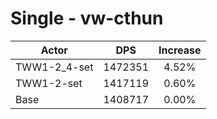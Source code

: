 # Single - vw-cthun
| Actor | DPS | Increase |
|---|:---:|:---:|
|TWW1-2_4-set|1472351|4.52%|
|TWW1-2-set|1417119|0.60%|
|Base|1408717|0.00%|
